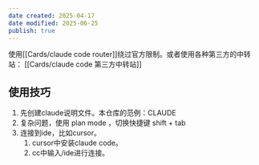 ```yaml
---
date created: 2025-04-17
date modified: 2025-06-25
publish: true
---
```


使用[[Cards/claude code router]]绕过官方限制。或者使用各种第三方的中转站： [[Cards/claude code 第三方中转站]]

## 使用技巧

1. 先创建claude说明文件。本仓库的范例：CLAUDE
2. 复杂问题，使用 plan mode ，切换快捷键 shift + tab
3. 连接到ide，比如cursor。
	1. cursor中安装claude code。
	2. cc中输入/ide进行连接。
